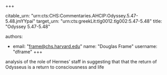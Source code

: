 +++


citable_urn: "urn:cts:CHS:Commentaries.AHCIP:Odyssey.5.47-5.48.jmYYpai"
target_urn: "urn:cts:greekLit:tlg0012.tlg002:5.47-5.48"
title: "Odyssey 5.47-5.48"

authors:
- email: "frame@chs.harvard.edu"
  name: "Douglas Frame"
  username: "dframe"
+++

<p>analysis of the role of Hermes’ staff in suggesting that that the return of Odysseus is a return to consciousness and life</p>